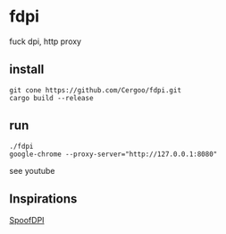 # fdpi
fuck dpi, http proxy

## install
```
git cone https://github.com/Cergoo/fdpi.git
cargo build --release
```

## run
```
./fdpi
google-chrome --proxy-server="http://127.0.0.1:8080"

```
see youtube

## Inspirations
[SpoofDPI](https://github.com/xvzc/SpoofDPI)
